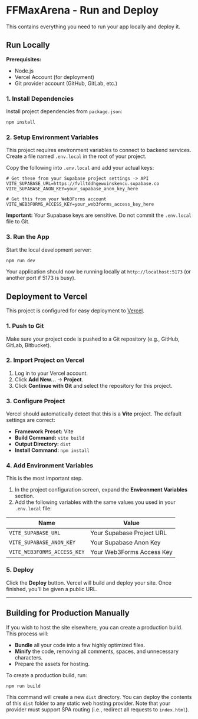 # FFMaxArena - Run and Deploy

This contains everything you need to run your app locally and deploy it.

## Run Locally

**Prerequisites:**
*   Node.js
*   Vercel Account (for deployment)
*   Git provider account (GitHub, GitLab, etc.)

### 1. Install Dependencies
Install project dependencies from `package.json`:
```bash
npm install
```

### 2. Setup Environment Variables
This project requires environment variables to connect to backend services. Create a file named `.env.local` in the root of your project.

Copy the following into `.env.local` and add your actual keys:

```
# Get these from your Supabase project settings -> API
VITE_SUPABASE_URL=https://fvlltddhgewuinskencu.supabase.co
VITE_SUPABASE_ANON_KEY=your_supabase_anon_key_here

# Get this from your Web3Forms account
VITE_WEB3FORMS_ACCESS_KEY=your_web3forms_access_key_here
```
**Important:** Your Supabase keys are sensitive. Do not commit the `.env.local` file to Git.

### 3. Run the App
Start the local development server:
```bash
npm run dev
```
Your application should now be running locally at `http://localhost:5173` (or another port if 5173 is busy).

## Deployment to Vercel

This project is configured for easy deployment to [Vercel](https://vercel.com).

### 1. Push to Git
Make sure your project code is pushed to a Git repository (e.g., GitHub, GitLab, Bitbucket).

### 2. Import Project on Vercel
1.  Log in to your Vercel account.
2.  Click **Add New...** -> **Project**.
3.  Click **Continue with Git** and select the repository for this project.

### 3. Configure Project
Vercel should automatically detect that this is a **Vite** project. The default settings are correct:
*   **Framework Preset:** Vite
*   **Build Command:** `vite build`
*   **Output Directory:** `dist`
*   **Install Command:** `npm install`

### 4. Add Environment Variables
This is the most important step.
1.  In the project configuration screen, expand the **Environment Variables** section.
2.  Add the following variables with the same values you used in your `.env.local` file:

| Name                      | Value                          |
| ------------------------- | ------------------------------ |
| `VITE_SUPABASE_URL`       | Your Supabase Project URL      |
| `VITE_SUPABASE_ANON_KEY`  | Your Supabase Anon Key         |
| `VITE_WEB3FORMS_ACCESS_KEY`| Your Web3Forms Access Key     |

### 5. Deploy
Click the **Deploy** button. Vercel will build and deploy your site. Once finished, you'll be given a public URL.

---
## Building for Production Manually

If you wish to host the site elsewhere, you can create a production build. This process will:
*   **Bundle** all your code into a few highly optimized files.
*   **Minify** the code, removing all comments, spaces, and unnecessary characters.
*   Prepare the assets for hosting.

To create a production build, run:
```bash
npm run build
```
This command will create a new `dist` directory. You can deploy the contents of this `dist` folder to any static web hosting provider. Note that your provider must support SPA routing (i.e., redirect all requests to `index.html`).
